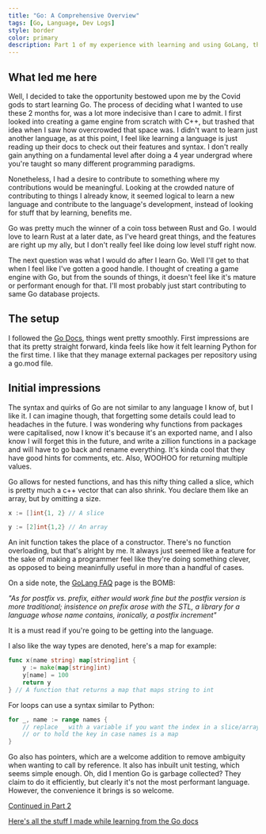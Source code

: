 ```yaml
---
title: "Go: A Comprehensive Overview"
tags: [Go, Language, Dev Logs]
style: border
color: primary
description: Part 1 of my experience with learning and using GoLang, the general purpose programming language by Google.
---
```


## What led me here

Well, I decided to take the opportunity bestowed upon me by the Covid gods to start learning Go.
The process of deciding what I wanted to use these 2 months for, was a lot more indecisive than I care to admit. I first looked into creating a game engine from scratch with C++,
but trashed that idea when I saw how overcrowded that space was. I didn't want to learn just another language, as at this point, I feel like learning a language is just reading
up their docs to check out their features and syntax. I don't really gain anything on a fundamental level after doing a 4 year undergrad where you're taught so many different
programming paradigms.

Nonetheless, I had a desire to contribute to something where my contributions would be meaningful. Looking at the crowded nature of contributing to things I already know, it seemed
logical to learn a new language and contribute to the language's development, instead of looking for stuff that by learning, benefits me.

Go was pretty much the winner of a coin toss between Rust and Go. I would love to learn Rust at a later date, as I've heard great things, and the features are right up my ally, but I don't
really feel like doing low level stuff right now.

The next question was what I would do after I learn Go. Well I'll get to that when I feel like I've gotten a good handle. I thought of creating a game engine with Go, but from the sounds of things,
it doesn't feel like it's mature or performant enough for that. I'll most probably just start contributing to same Go database projects.

## The setup

I followed the [Go Docs](https://golang.org/doc/), things went pretty smoothly. First impressions are that its pretty straight forward, kinda feels like how it felt learning Python for the first time.
I like that they manage external packages per repository using a go.mod file.

## Initial impressions

The syntax and quirks of Go are not similar to any language I know of, but I like it. I can imagine though, that forgetting some details could lead to headaches in the future. I was wondering why functions
from packages were capitalised, now I know it's because it's an exported name, and I also know I will forget this in the future, and write a zillion functions in a package and will have to go back and rename everything. It's kinda cool that they have good hints for comments, etc. Also, WOOHOO for returning multiple values.

Go allows for nested functions, and has this nifty thing called a slice, which is pretty much a c++ vector that can also shrink. You declare them like an array, but by omitting a size.
``` go
x := []int{1, 2} // A slice

y := [2]int{1,2} // An array

```

An init function takes the place of a constructor. There's no function overloading, but that's alright by me. It always just seemed like a feature for the sake of making a programmer
feel like they're doing something clever, as opposed to being meaninfully useful in more than a handful of cases.

On a side note, the [GoLang FAQ](https://golang.org/doc/faq) page is the BOMB:

_"As for postfix vs. prefix, either would work fine but the postfix version is more traditional; insistence on prefix arose with the STL, a library for a language whose name contains, ironically, a postfix increment"_

It is a must read if you're going to be getting into the language.


I also like the way types are denoted, here's a map for example:
``` go
func x(name string) map[string]int {
    y := make(map[string]int)
    y[name] = 100
    return y
} // A function that returns a map that maps string to int

```

For loops can use a syntax similar to Python:
``` go
for _, name := range names {
    // replace _ with a variable if you want the index in a slice/array,
    // or to hold the key in case names is a map
}
```

Go also has pointers, which are a welcome addition to remove ambiguity when wanting to call by reference. It also has inbuilt unit testing, which seems simple enough. Oh, did I mention Go is garbage collected?
They claim to do it efficiently, but clearly it's not the most performant language. However, the convenience it brings is so welcome.

[Continued in Part 2](/blog/go-part-2)

[Here's all the stuff I made while learning from the Go docs](https://github.com/GokulVSD/ScratchPad/tree/master/Go)


